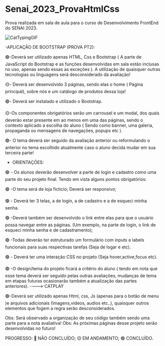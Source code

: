 # Senai_2023_ProvaHtmlCss
 Prova realizada em sala de aula para o curso de Desenvolvimento FrontEnd do SENAI 2023. 

![CatTypingGIF](https://github.com/amandallmoreira/Senai_2023_ProvaHtmlCss/assets/138037027/28adf674-1d9c-4c55-b62d-1ae8b26baf78)

-APLICAÇÃO DE BOOTSTRAP (PROVA PT2):

🟢-Deverá ser utilizado apenas HTML, Css e Bootstrap ( A parte de JavaScript do Bootstrap e as funções desenvolvidas em sala estão inclusas no uso, apenas sendo essas as exceções ). A utilização de quaisquer outras tecnologias ou linguagens será desconsiderado da avaliação!

🟡- Deverá ser desenvolvido 3 páginas, sendo elas o home ( Página principal), sobre nós e um catálogo de produtos dessa loja!

🟢- Deverá ser instalado e utilizado o Bootstrap. 

🟡-Os componentes obrigatórios serão um carrousel e um modal, dos quais deverão estar presente em ao menos em uma das
páginas, sendo o contexto aplicado a escolha do aluno ( Sendo como banner, uma galeria, propaganda ou mensagens de navegações, popups etc ).

🟢- O tema deverá ser seguido da avaliação anterior ou reformulando o anterior no tema escolhido atualmente caso o aluno decida mudar em sua terceira parte!

 - ORIENTAÇÕES:
   
🟢 - Os alunos deverão desenvolver a parte de login e cadastro como uma parte do seu projeto final. Tendo em vista alguns pontos obrigatórios:

🟢 -O tema será de loja ficticio; Deverá ser responsivo;  

🟢 - Deverá ter 3 telas, a de login, a de cadastro e a de esqueci minha senha.

🟢 -Deverá também ser desenvolvido o link entre elas para que o usuário possa navegar entre as páginas. (Um exemplo, na parte de login, o link de esqueci minha senha e de cadastramento);

🟢 -Todas deverão ter estruturado um formulário com inputs e labels funcionais para suas respectivas tarefas (Seja de logar e etc).

🟢 - Deverá ter uma interação CSS no projeto (Seja hover,active,focus etc).

🟢 -O design/tema do projeto ficará a critério do aluno ( tendo em nota que esse tema deverá ser seguido pelas outras avaliações, mudanças de tema em etapas futuras ocasionarão também a atualização das partes anteriores). ----> CATPLAY

🟢-Deverá ser utilizado apenas Html, css, Js (apenas para o botão de menu )e arquivos adicionais (Imagens,videos, audios etc..), quaisquer outros elementos que fogem a regra serão desconsiderados.


Obs: Será observado a organização de seu código também sendo uma parte para a nota avaliativa!
Obs: As próximas páginas desse projeto serão desenvolvidas no futuro!

PROGRESSO:
🔴 NÃO CONCLUÍDO;
🟡 EM ANDAMENTO;
🟢 CONCLUÍDO.

